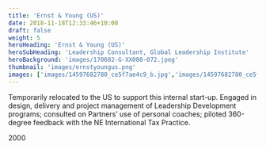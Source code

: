 ```yaml
---
title: 'Ernst & Young (US)'
date: 2018-11-18T12:33:46+10:00
draft: false
weight: 5
heroHeading: 'Ernst & Young (US)'
heroSubHeading: 'Leadership Consultant, Global Leadership Institute'
heroBackground: 'images/170602-G-XX000-072.jpeg'
thumbnail: 'images/ernstyoungus.png'
images: ['images/14597682780_ce5f7ae4c9_b.jpg','images/14597682780_ce5f7ae4c9_b.jpg']
---
```


Temporarily relocated to the US to support this internal start-up. Engaged in design, delivery and project management of Leadership Development programs; consulted on Partners’ use of personal coaches; piloted 360-degree feedback with the NE International Tax Practice.

2000
